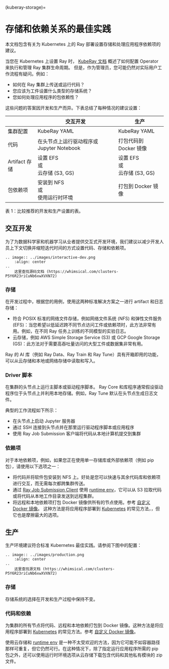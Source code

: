 (kuberay-storage)=

# 存储和依赖关系的最佳实践

本文档包含有关为 Kubernetes 上的 Ray 部署设置存储和处理应用程序依赖项的建议。

当您在 Kubernetes 上设置 Ray 时， [KubeRay 文档](kuberay-quickstart) 概述了如何配置 Operator 来执行和管理 Ray 集群生命周期。
但是，作为管理员，您可能仍然对实际用户工作流程有疑问。例如：

* 如何在 Ray 集群上传送或运行代码？
* 您应该为工件设置什么类型的存储系统？
* 您如何处理应用程序的包依赖性？

这些问题的答案因开发和生产而异。下表总结了每种情况的建议设置：

|   | 交互开发  | 生产  |
|---|---|---|
| 集群配置  | KubeRay YAML  | KubeRay YAML  |
| 代码 | 在头节点上运行驱动程序或 Jupyter Notebook | 打包代码到 Docker 镜像  |
| Artifact 存储 | 设置 EFS <br /> 或 <br /> 云存储 (S3, GS) | 设置 EFS <br /> 或 <br /> 云存储 (S3, GS)  |
| 包依赖项 | 安装到 NFS <br /> 或 <br /> 使用运行时环境 | 打包到 Docker 镜像  |

表 1：比较推荐的开发和生产设置的表。

## 交互开发

为了为数据科学家和机器学习从业者提供交互式开发环境，我们建议以减少开发人员上下文切换并缩短迭代时间的方式设置代码、存储和依赖项。

```{eval-rst}
.. image:: ../images/interactive-dev.png
    :align: center
..
    这里查找源码文档 (https://whimsical.com/clusters-P5Y6R23riCuNb6xwXVXN72)
```

### 存储

在开发过程中，根据您的用例，使用这两种标准解决方案之一进行 artifact 和日志存储：

* 符合 POSIX 标准的网络文件存储，例如网络文件系统 (NFS) 和弹性文件服务 (EFS)：当您希望以低延迟跨不同节点访问工件或依赖项时，此方法非常有用。例如，在不同 Ray 任务上训练的不同模型的实验日志。
* 云存储，例如 AWS Simple Storage Service (S3) 或 GCP Google Storage (GS)：此方法对于需要高吞吐量访问的大型工件或数据集非常有用。

Ray 的 AI 库（例如 Ray Data、Ray Train 和 Ray Tune）具有开箱即用的功能，可以从云存储和本地或网络存储中读取和写入。
### Driver 脚本

在集群的头节点上运行主脚本或驱动程序脚本。 Ray Core 和库程序通常假设驱动程序位于头节点上并利用本地存储。例如，Ray Tune 默认在头节点生成日志文件。

典型的工作流程如下所示：

* 在头节点上启动 Jupyter 服务器
* 通过 SSH 连接到头节点并在那里运行驱动程序脚本或应用程序
* 使用 Ray Job Submission 客户端将代码从本地计算机提交到集群

### 依赖项

对于本地依赖项，例如，如果您正在使用单一存储库或外部依赖项（例如 pip 包），请使用以下选项之一：

* 将代码并将软件包安装到 NFS 上。好处是您可以快速与其余代码库和依赖项进行交互，而无需每次都跨集群传送。
* 通过 [Ray Job Submission Client](ray.job_submission.JobSubmissionClient) 使用 [runtime env](runtime-environments)，它可以从 S3 拉取代码或将代码从本地工作目录发送到远程集群。
* 将远程和本地依赖项打包 Docker 镜像供所有的节点使用。参考 [自定义 Docker 镜像](serve-custom-docker-images)。 这种方法是将应用程序部署到 [Kubernetes](https://kube.academy/courses/building-applications-for-kubernetes) 的常见方法，，但它也是摩擦最大的选项。

## 生产

生产环境建议符合标准 Kubernetes 最佳实践。请参阅下图中的配置：

```{eval-rst}
.. image:: ../images/production.png
    :align: center
..
    这里查找源文档 (https://whimsical.com/clusters-P5Y6R23riCuNb6xwXVXN72)
```


### 存储

存储系统的选择在开发和生产过程中保持不变。

### 代码和依赖

为集群的所有节点将代码、远程和本地依赖打包到 Docker 镜像。这种方法是将应用程序部署到 [Kubernetes](https://kube.academy/courses/building-applications-for-kubernetes) 的常见方法。参考 [自定义 Docker 镜像](serve-custom-docker-images)。

使用云存储和 [runtime env](runtime-environments) 是一种不太受欢迎的方法，因为它可能不如容器路径那样可重复，但它仍然可行。在这种情况下，除了指定运行应用程序所需的 pip 包之外，还可以使用运行时环境选项从云存储下载包含代码和其他私有模块的 zip 文件。
